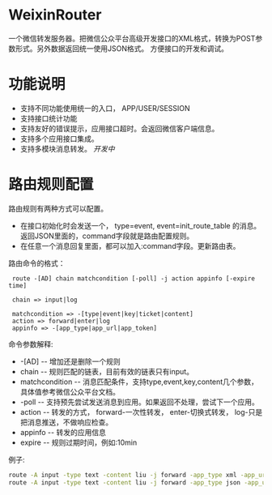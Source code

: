 WeixinRouter
============

一个微信转发服务器。把微信公众平台高级开发接口的XML格式，转换为POST参数形式。另外数据返回统一使用JSON格式。
方便接口的开发和调试。

功能说明
=======
*  支持不同功能使用统一的入口， APP/USER/SESSION
*  支持接口统计功能
*  支持友好的错误提示，应用接口超时。会返回微信客户端信息。
*  支持多个应用接口集成。
*  支持多模块消息转发。 *开发中*


路由规则配置
==========
路由规则有两种方式可以配置。
*  在接口初始化时会发送一个， type=event, event=init_route_table 的消息。
返回JSON里面的，command字段就是路由配置规则。
*  在任意一个消息回复里面，都可以加入:command字段。更新路由表。

路由命令的格式：
```
 route -[AD] chain matchcondition [-poll] -j action appinfo [-expire time]
 
 chain => input|log
  
 matchcondition => -[type|event|key|ticket|content]
 action => forward|enter|log
 appinfo => -[app_type|app_url|app_token]
```

命令参数解释:
*  -[AD] -- 增加还是删除一个规则
*  chain -- 规则匹配的链表，目前有效的链表只有input。
*  matchcondition -- 消息匹配条件，支持type,event,key,content几个参数，具体值参考微信公众平台文档。
*  -poll -- 支持预先尝试发送消息到应用。如果返回不处理，尝试下一个应用。
*  action -- 转发的方式， forward-一次性转发， enter-切换式转发， log-只是把消息推送，不做响应检查。
*  appinfo -- 转发的应用信息
*  expire -- 规则过期时间，例如:10min

例子:
```bash
route -A input -type text -content liu -j forward -app_type xml -app_url http://wx2.emop.cn/route/51/3000052/1357 -app_token cb05694fd559dcfbacbac57ae2547733
route -A input -type text -content liu -j forward -app_type json -app_url http://emopselljd.sinaapp.com/api/wx_reply -app_token cb05694fd559dcfbacbac57ae2547733
```


